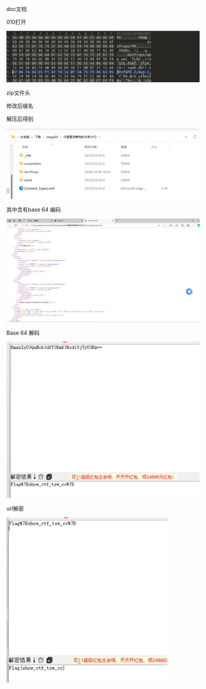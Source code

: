 doc文档

010打开

![img](./assets/wps46.jpg) 

zip文件头

修改后缀名

解压后得到

![img](./assets/wps47.jpg) 

其中含有base 64 编码

 

 

![img](./assets/wps48.jpg) 

 

Base 64 解码

 

![img](./assets/wps49.jpg) 

 

url解密

![img](./assets/wps50.jpg) 

 

 